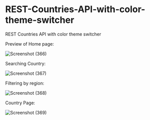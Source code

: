# REST-Countries-API-with-color-theme-switcher
REST Countries API with color theme switcher

Preview of Home page:

![Screenshot (366)](https://github.com/Lucky-Kashyap/REST-Countries-API-with-color-theme-switcher/assets/88204554/6d7b66a3-928f-43d8-b3b6-e8dfc3511824)


Searching Country:

![Screenshot (367)](https://github.com/Lucky-Kashyap/REST-Countries-API-with-color-theme-switcher/assets/88204554/318f477e-2068-44a2-8fbc-4a8aeb33397e)

Filtering by region:

![Screenshot (368)](https://github.com/Lucky-Kashyap/REST-Countries-API-with-color-theme-switcher/assets/88204554/99a7730e-b8ce-4ab4-b051-2536d4cc09a3)

Country Page:

![Screenshot (369)](https://github.com/Lucky-Kashyap/REST-Countries-API-with-color-theme-switcher/assets/88204554/d5606174-98bc-4bec-84d1-edf76bece45b)



